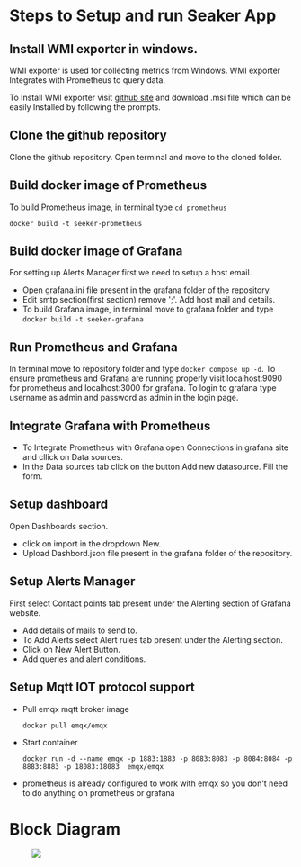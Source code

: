 # Steps to Setup and run Seaker App

## Install WMI exporter in windows.
WMI exporter is used for collecting metrics from Windows.
WMI exporter Integrates with Prometheus to query data.  

To Install WMI exporter visit [github site](https://github.com/prometheus-community/windows_exporter/releases) and download .msi file which can be easily Installed by following the prompts.
## Clone the github repository
Clone the github repository. Open terminal and move to the cloned folder.
## Build docker image of Prometheus
To build Prometheus image, in terminal type
``` cd prometheus ```

``` docker build -t seeker-prometheus ```
## Build docker image of Grafana
For setting up Alerts Manager first we need to setup a host email. 

- Open grafana.ini file present in the grafana folder of the repository.
- Edit smtp section(first section) remove ';'. Add host mail and details.
- To build Grafana image, in terminal move to grafana folder and type
``` docker build -t seeker-grafana ```
## Run Prometheus and Grafana
In terminal move to repository folder and type
``` docker compose up -d ```.
To ensure prometheus and Grafana are running properly visit localhost:9090 for prometheus and localhost:3000 for grafana.
To login to grafana type username as admin and password as admin in the login page.
## Integrate Grafana with Prometheus
- To Integrate Prometheus with Grafana open Connections in grafana site and cllick on Data sources. 
- In the Data sources tab click on the button Add new datasource. Fill the form.
## Setup dashboard
Open Dashboards section. 
- click on import in the dropdown New.
- Upload Dashbord.json file present in the grafana folder of the repository.
## Setup Alerts Manager
First select Contact points tab present under the Alerting section of Grafana website. 
- Add details of mails to send to. 
- To Add Alerts select Alert rules tab present under the Alerting section.
- Click on New Alert Button.
- Add queries and alert conditions.
## Setup Mqtt IOT protocol support
- Pull emqx mqtt broker image

      docker pull emqx/emqx 
- Start container
  
      docker run -d --name emqx -p 1883:1883 -p 8083:8083 -p 8084:8084 -p 8883:8883 -p 18083:18083  emqx/emqx
- prometheus is already configured to work with emqx so you don't need to do anything on prometheus or grafana
# Block Diagram 
<figure>
<img src="/seeker-app.png">
</figure>
